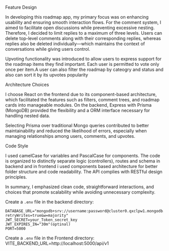 Feature Design

In developing this roadmap app, my primary focus was on enhancing usability and ensuring smooth interaction flows. For the comment system, I aimed to facilitate open discussions while preventing excessive nesting. Therefore, I decided to limit replies to a maximum of three levels. Users can delete top-level comments along with their corresponding replies, whereas replies also  be deleted individually—which maintains the context of conversations while giving users control.

Upvoting functionality was introduced to allow users to express support for the roadmap items they find important. Each user is permitted to vote only once per item.A user can also filter the roadmap by cateogry and status and also can sort it by its upvotes popularity


Architecture Choices

I choose React on the frontend due to its component-based architecture, which facilitated the  features such as filters, comment trees, and roadmap cards into manageable modules. On the backend, Express with Prisma (MongoDB) provided the flexibility and a  ORM interface necessary for handling nested data.

Selecting Prisma over traditional Mongo queries contributed to better maintainability and reduced the likelihood of errors, especially when managing relationships among users, comments, and upvotes.



Code Style

I used camelCase for variables and PascalCase for components. The code is organized to distinctly separate logic (controllers), routes and schema in backend and in frontend i used components based architecture for better folder structure and code readability.    The API complies with RESTful design principles.

In summary, I emphasized clean code, straightforward interactions, and choices that promote scalability while avoiding unnecessary complexity.

Create a `.env` file in the backend directory:

```env
DATABASE_URL="mongodb+srv://username:password@cluster0.qxclpw1.mongodb.net/databasename?retryWrites=true&w=majority"
JWT_SECRET=your_Token_secret_key
JWT_EXPIRES_IN="30m"(optinal)
PORT=5000
```

Create a `.env` file in the Frontend directory:
VITE_BACKEND_URL=http://localhost:5000/api/v1


